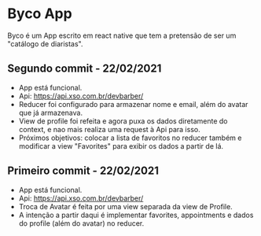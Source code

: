 # Byco App

Byco é um App escrito em react native que tem a pretensão de ser um "catálogo de diaristas".

## Segundo commit - 22/02/2021
* App está funcional.
* Api: https://api.xso.com.br/devbarber/
* Reducer foi configurado para armazenar nome e email, além do avatar que já armazenava.
* View de profile foi refeita e agora puxa os dados diretamente do context, e nao mais realiza uma request à Api para isso.
* Próximos objetivos: colocar a lista de favoritos no reducer também e modificar a view "Favorites" para exibir os dados a partir de lá.

## Primeiro commit - 22/02/2021

* App está funcional.
* Api: https://api.xso.com.br/devbarber/
* Troca de Avatar é feita por uma view separada da view de Profile.
* A intenção a partir daqui é implementar favorites, appointments e dados do profile (além do avatar) no reducer.